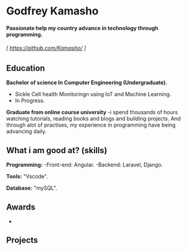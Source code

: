 Godfrey Kamasho
======

#### Passionate help my country advance in technology through programming. 

###### [ https://github.com/Kamasho/ ] 


Education
---------
**Bachelor of science In Computer Engineering (Undergraduate).**

- Sickle Cell health Monitoringn using IoT and Machine Learning. 
- In Progress.

**Graduate from online course university**
-i spend thousands of hours watching tutorials, reading books and blogs and building projects. And through alot of practises, my experience in programming have 
being advancing daily.


What i am good at? (skills)
------
**Programming:**
-Front-end: Angular.
-Backend: Laravel, Django.

**Tools:** "Vscode".

**Database:** "mySQL".

Awards
------
- 

Projects
------


